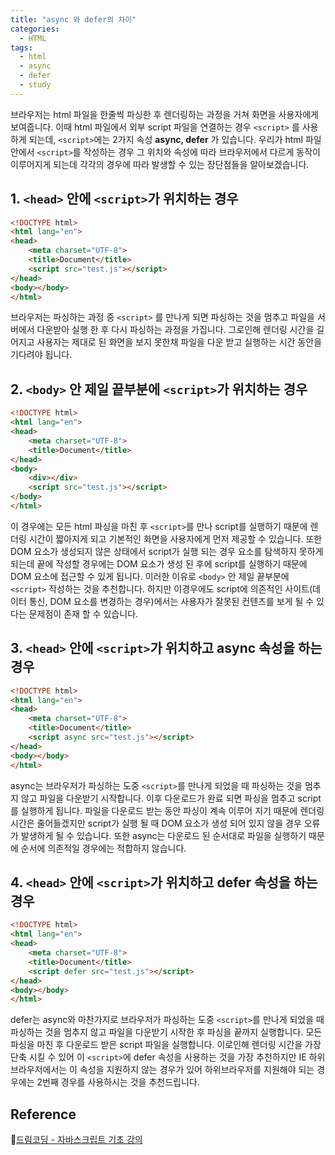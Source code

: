 ```yaml
---
title: "async 와 defer의 차이"
categories:
  - HTML
tags:
  - html
  - async
  - defer
  - study
---
```


브라우저는 html 파일을 한줄씩 파싱한 후 렌더링하는 과정을 거쳐 화면을 사용자에게 보여줍니다. 이때 html 파일에서 외부 script 파일을 연결하는 경우 <code>&lt;script&gt;</code> 를 사용하게 되는데, <code>&lt;script&gt;</code>에는 2가지 속성 **async, defer** 가 있습니다. 우리가 html 파일안에서 <code>&lt;script&gt;</code>를 작성하는 경우 그 위치와 속성에 따라 브라우저에서 다르게 동작이 이루어지게 되는데 각각의 경우에 따라 발생할 수 있는 장단점들을 알아보겠습니다.

## 1. <code>&lt;head&gt;</code> 안에 <code>&lt;script&gt;</code>가 위치하는 경우
```html
<!DOCTYPE html>
<html lang="en">
<head>
    <meta charset="UTF-8">
    <title>Document</title>
    <script src="test.js"></script>
</head>
<body></body>
</html>
```
브라우저는 파싱하는 과정 중 <code>&lt;script&gt;</code> 를 만나게 되면 파싱하는 것을 멈추고 파일을 서버에서 다운받아 실행 한 후 다시 파싱하는 과정을 가집니다. 그로인해 렌더링 시간을 길어지고 사용자는 제대로 된 화면을 보지 못한채 파일을 다운 받고 실행하는 시간 동안을 기다려야 됩니다.


## 2. <code>&lt;body&gt;</code> 안 제일 끝부분에 <code>&lt;script&gt;</code>가 위치하는 경우
```html
<!DOCTYPE html>
<html lang="en">
<head>
    <meta charset="UTF-8">
    <title>Document</title>
</head>
<body>
    <div></div>
    <script src="test.js"></script>
</body>
</html>
```
이 경우에는 모든 html 파싱을 마친 후 <code>&lt;script&gt;</code>를 만나 script를 실행하기 때문에 렌더링 시간이 짧아지게 되고 기본적인 화면을 사용자에게 먼저 제공할 수 있습니다. 또한 DOM 요소가 생성되지 않은 상태에서 script가 실행 되는 경우 요소를 탐색하지 못하게 되는데 끝에 작성할 경우에는 DOM 요소가 생성 된 후에 script를 실행하기 때문에 DOM 요소에 접근할 수 있게 됩니다. 이러한 이유로 <code>&lt;body&gt;</code> 안 제일 끝부분에 <code>&lt;script&gt;</code> 작성하는 것을 추천합니다. 하지만 이경우에도 script에 의존적인 사이트(데이터 통신, DOM 요소를 변경하는 경우)에서는 사용자가 잘못된 컨텐츠를 보게 될 수 있다는 문제점이 존재 할 수 있습니다.

## 3. <code>&lt;head&gt;</code> 안에 <code>&lt;script&gt;</code>가 위치하고 async 속성을 하는 경우

```html
<!DOCTYPE html>
<html lang="en">
<head>
    <meta charset="UTF-8">
    <title>Document</title>
    <script async src="test.js"></script>
</head>
<body></body>
</html>
```
async는 브라우저가 파싱하는 도중 <code>&lt;script&gt;</code>를 만나게 되었을 때 파싱하는 것을 멈추지 않고 파일을 다운받기 시작합니다. 이후 다운로드가 완료 되면 파싱을 멈추고 script를 실행하게 됩니다. 파일을 다운로드 받는 동안 파싱이 계속 이루어 지기 때문에 렌더링 시간은 줄어들겠지만 script가 실행 될 때 DOM 요소가 생성 되어 있지 않을 경우 오류가 발생하게 될 수 있습니다. 또한 async는 다운로드 된 순서대로 파일을 실행하기 때문에 순서에 의존적일 경우에는 적합하지 않습니다.

## 4. <code>&lt;head&gt;</code> 안에 <code>&lt;script&gt;</code>가 위치하고 defer 속성을 하는 경우

```html
<!DOCTYPE html>
<html lang="en">
<head>
    <meta charset="UTF-8">
    <title>Document</title>
    <script defer src="test.js"></script>
</head>
<body></body>
</html>
```
defer는 async와 마찬가지로 브라우저가 파싱하는 도중 <code>&lt;script&gt;</code>를 만나게 되었을 때 파싱하는 것을 멈추지 않고 파일을 다운받기 시작한 후 파싱을 끝까지 실행합니다. 모든 파싱을 마친 후 다운로드 받은 script 파일을 실행합니다. 이로인해 렌더링 시간을 가장 단축 시킬 수 있어 이 <code>&lt;script&gt;</code>에 defer 속성을 사용하는 것을 가장 추천하지만 IE 하위 브라우저에서는 이 속성을 지원하지 않는 경우가 있어 하위브라우저를 지원해야 되는 경우에는 2번째 경우를 사용하시는 것을 추천드립니다.

## Reference
🔗[드림코딩 - 자바스크립트 기초 강의](https://www.youtube.com/watch?v=tJieVCgGzhs&list=PLv2d7VI9OotTVOL4QmPfvJWPJvkmv6h-2&index=2)